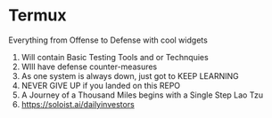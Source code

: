 # Termux
Everything from Offense to Defense with cool widgets
1. Will contain Basic Testing Tools and or Technquies
2.  WIll have defense counter-measures
3.  As one system is always down, just got to KEEP LEARNING
4.  NEVER GIVE UP if you landed on this REPO
5.  A Journey of a Thousand Miles begins with a Single Step Lao Tzu
6.  https://soloist.ai/dailyinvestors
